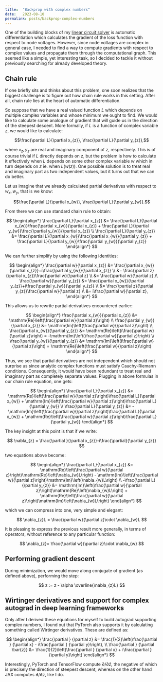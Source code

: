 ```yaml
---
title:  "Backprop with complex numbers"
date:   2023-08-10
permalink: posts/backprop-complex-numbers
---
```


One of the building blocks of my [linear circuit solver](https://github.com/uros7251/PyCircuitSolver) is automatic differentiation which calculates the gradient of the loss function with respect to node voltages. However, since node voltages are complex in general case, I needed to find a way to compute gradients with respect to complex values and propagate them through the computational graph. This seemed like a simple, yet interesting task, so I decided to tackle it without previously searching for already developed theory.
## Chain rule
If one briefly sits and thinks about this problem, one soon realizes that the biggest challenge is to figure out how chain rule works in this setting. After all, chain rule lies at the heart of automatic differentiation.

So suppose that we have a real valued function $L$ which depends on multiple complex variables and whose minimum we ought to find. We would like to calculate some analogue of gradient that will guide us in the direction of the steepest descent. More formally, if $L$ is a function of complex variable $z$, we would like to calculate:

$$\frac{\partial L}{\partial x_{z}}, \frac{\partial L}{\partial y_{z}},$$

where $x_{z}, y_{z}$ are real and imaginary component of $z$, respectively. This is of course trivial if $L$ directly depends on $z$, but the problem is how to calculate it effectively when $L$ depends on some other complex variable $w$ which in turn depends on $z$ ie. when $L(w(z))$. One possible solution is to treat real and imaginary part as two independent values, but it turns out that we can do better.

Let us imagine that we already calculated partial derivatives with respect to $w_{x}, w_{y}$, that is we know:

$$\frac{\partial L}{\partial x_{w}}, \frac{\partial L}{\partial y_{w}}.$$

From there we can use standard chain rule to obtain:

$$
\begin{align*}
\frac{\partial L}{\partial x_{z}} &= \frac{\partial L}{\partial x_{w}}\frac{\partial x_{w}}{\partial x_{z}} + \frac{\partial L}{\partial y_{w}}\frac{\partial y_{w}}{\partial x_{z}} \\
\frac{\partial L}{\partial y_{z}} &= \frac{\partial L}{\partial x_{w}}\frac{\partial x_{w}}{\partial y_{z}} + \frac{\partial L}{\partial y_{w}}\frac{\partial y_{w}}{\partial y_{z}}
\end{align*}
$$

We can further simplify by using the following identities:

$$
\begin{align*}
\frac{\partial w}{\partial x_{z}} &= \frac{\partial x_{w}}{\partial x_{z}}+i\frac{\partial y_{w}}{\partial x_{z}} \\ &= \frac{\partial z}{\partial x_{z}}\frac{\partial w}{\partial z} \\ &= \frac{\partial w}{\partial z},\\
\frac{\partial w}{\partial y_{z}} &= \frac{\partial x_{w}}{\partial y_{z}}+i\frac{\partial y_{w}}{\partial y_{z}} \\ &= \frac{\partial z}{\partial y_{z}}\frac{\partial w}{\partial z} \\ &= i\frac{\partial w}{\partial z},
\end{align*}
$$

This allows us to rewrite partial derivatives encountered earlier:

$$
\begin{align*}
\frac{\partial x_{w}}{\partial x_{z}} &= \mathrm{Re}\left(\frac{\partial w}{\partial z}\right) \\ \frac{\partial y_{w}}{\partial x_{z}} &= \mathrm{Im}\left(\frac{\partial w}{\partial z}\right) \\ \frac{\partial x_{w}}{\partial y_{z}} &= \mathrm{Re}\left(i\frac{\partial w}{\partial z}\right) = -\mathrm{Im}\left(\frac{\partial w}{\partial z}\right) \\ \frac{\partial y_{w}}{\partial y_{z}} &= \mathrm{Im}\left(i\frac{\partial w}{\partial z}\right) = \mathrm{Re}\left(\frac{\partial w}{\partial z}\right)
\end{align*}
$$

Thus, we see that partial derivatives are not independent which should not surprise us since analytic complex functions must satisfy Cauchy-Riemann conditions. Consequently, it would have been redundant to treat real and imaginary part as completely separate values. Plugging in above formulas in our chain rule equation, one gets:

$$
\begin{align*}
\frac{\partial L}{\partial x_{z}} &= \mathrm{Re}\left(\frac{\partial w}{\partial z}\right)\frac{\partial L}{\partial x_{w}} + \mathrm{Im}\left(\frac{\partial w}{\partial z}\right)\frac{\partial L}{\partial y_{w}} \\
\frac{\partial L}{\partial y_{z}} &= -\mathrm{Im}\left(\frac{\partial w}{\partial z}\right)\frac{\partial L}{\partial x_{w}} + \mathrm{Re}\left(\frac{\partial w}{\partial z}\right)\frac{\partial L}{\partial y_{w}}
\end{align*}
$$

The key insight at this point is that if we write:

$$
\nabla_{z} = \frac{\partial }{\partial x_{z}}-i\frac{\partial}{\partial y_{z}}
$$

two equations above become:

$$
\begin{align*}
\frac{\partial L}{\partial x_{z}} &= \mathrm{Re}\left(\frac{\partial w}{\partial z}\right)\mathrm{Re}\left(\nabla_{w}L\right) - \mathrm{Im}\left(\frac{\partial w}{\partial z}\right)\mathrm{Im}\left(\nabla_{w}L\right) \\
-\frac{\partial L}{\partial y_{z}} &= \mathrm{Im}\left(\frac{\partial w}{\partial z}\right)\mathrm{Re}\left(\nabla_{w}L\right) + \mathrm{Re}\left(\frac{\partial w}{\partial z}\right)\mathrm{Im}\left(\nabla_{w}L\right)
\end{align*}
$$

which we can compress into one, very simple and elegant:

$$
\nabla_{z}L = \frac{\partial w}{\partial z}\cdot \nabla_{w}L
$$

It is pleasing to express the previous result more generally, in terms of operators, without reference to any particular function:

$$
\nabla_{z}= \frac{\partial w}{\partial z}\cdot \nabla_{w}
$$

## Performing gradient descent
During minimization, we would move along conjugate of gradient (as defined above), performing the step:

$$
z := z - \alpha \overline{\nabla_{z}L}
$$

## Wirtinger derivatives and support for complex autograd in deep learning frameworks
Only after I derived these equations for myself to build autograd supporting complex numbers, I found out that PyTorch also supports it by calculating something called Wirtinger derivatives. These are defined as:

$$
\begin{align*}
\frac{\partial } {\partial z} &= \frac{1}{2}\left(\frac{\partial } {\partial x} - i\frac{\partial } {\partial y}\right), \\
\frac{\partial } {\partial \bar{z}} &= \frac{1}{2}\left(\frac{\partial } {\partial x} + i\frac{\partial } {\partial y}\right) 
\end{align*}
$$

Interestingly, PyTorch and TensorFlow compute $\partial/\partial \bar{z}$, the negative of which is precisely the direction of steepest descent, whereas on the other hand JAX computes $\partial/\partial z$, like I do.